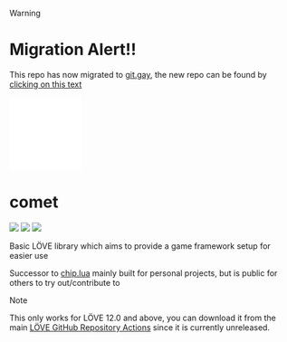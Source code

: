 > [!WARNING]
> # Migration Alert!!
> This repo has now migrated to [git.gay](https://git.gay), the new repo can be found by [clicking on this text](https://git.gay/swordcube/comet.lua)

<a href="https://github.com/swordcube/comet.lua">
    <img src="./res/image/logo.png" align="center" width="128" />
</a>

# comet

![](https://img.shields.io/github/repo-size/swordcube/comet.lua) ![](https://badgen.net/github/open-issues/swordcube/comet.lua) ![](https://badgen.net/badge/license/MIT/green)

Basic LÖVE library which aims to provide a game framework setup for easier use

Successor to [chip.lua](https://github.com/swordcube/chip.lua) mainly built for personal projects, but is public for others to try out/contribute to

> [!NOTE]  
> This only works for LÖVE 12.0 and above, you can download it from the main [LÖVE GitHub Repository Actions](https://github.com/love2d/love/actions) since it is currently unreleased.
